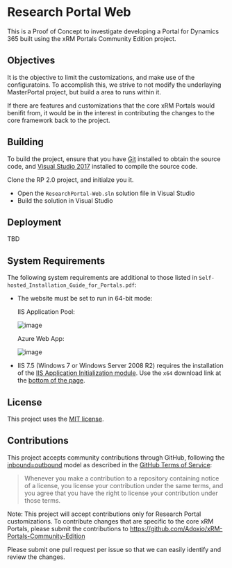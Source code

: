 # Research Portal Web

This is a Proof of Concept to investigate developing a Portal for Dynamics 365 built using the xRM Portals Community Edition project. 

## Objectives

It is the objective to limit the customizations, and make use of the configuratoins.  To accomplish this, we strive to not modify the underlaying MasterPortal project, but build a area to runs within it.

If there are features and customizations that the core xRM Portals would benifit from, it would be in the interest in contributing the changes to the core framework back to the project.

## Building

To build the project, ensure that you have [Git](https://git-scm.com/downloads) installed to obtain the source code, and [Visual Studio 2017](https://docs.microsoft.com/en-us/visualstudio/welcome-to-visual-studio) installed to compile the source code.

Clone the RP 2.0 project, and initialze you it.

- Open the `ResearchPortal-Web.sln` solution file in Visual Studio
- Build the solution in Visual Studio

## Deployment

TBD

## System Requirements

The following system requirements are additional to those listed in `Self-hosted_Installation_Guide_for_Portals.pdf`:

- The website must be set to run in 64-bit mode:

  IIS Application Pool:
   
  ![image](https://user-images.githubusercontent.com/10599498/30821566-03ec5466-a1e3-11e7-80bd-bb0b1c724452.png)

  Azure Web App:
   
  ![image](https://user-images.githubusercontent.com/10599498/30821633-468576ae-a1e3-11e7-8b45-e55df1742629.png)

- IIS 7.5 (Windows 7 or Windows Server 2008 R2) requires the installation of the [IIS Application Initialization module](https://www.iis.net/downloads/microsoft/application-initialization). Use the `x64` download link at the [bottom of the page](https://www.iis.net/downloads/microsoft/application-initialization#additionalDownloads).


## License

This project uses the [MIT license](https://opensource.org/licenses/MIT).

## Contributions

This project accepts community contributions through GitHub, following the [inbound=outbound](https://opensource.guide/legal/#does-my-project-need-an-additional-contributor-agreement) model as described in the [GitHub Terms of Service](https://help.github.com/articles/github-terms-of-service/#6-contributions-under-repository-license):
> Whenever you make a contribution to a repository containing notice of a license, you license your contribution under the same terms, and you agree that you have the right to license your contribution under those terms.

Note: This project will accept contributions only for Research Portal customizations.  To contribute changes that are specific to the core xRM Portals, please submit the contributions to https://github.com/Adoxio/xRM-Portals-Community-Edition 

Please submit one pull request per issue so that we can easily identify and review the changes.
